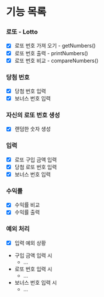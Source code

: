 # 기능 목록

### 로또 - Lotto
- [x] 로또 번호 가져 오기 - getNumbers()
- [x] 로또 번호 출력 - printNumbers()
- [x] 로또 번호 비교 - compareNumbers()

### 당첨 번호 
- [x] 당첨 번호 입력
- [x] 보너스 번호 입력

### 자신의 로또 번호 생성
- [x] 랜덤한 숫자 생성

### 입력
- [x] 로또 구입 금액 입력
- [x] 당첨 로또 번호 입력
- [x] 보너스 번호 입력

### 수익률
- [x] 수익률 비교
- [x] 수익률 출력

### 예외 처리
- [x] 입력 예외 상황
- 구입 금액 입력 시 
  - ... 
- 로또 번호 입력 시
  - ... 
- 보너스 번호 입력 시
  - ...